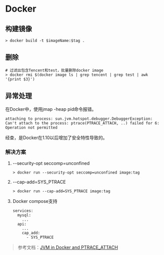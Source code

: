 # Docker

## 构建镜像

~~~shell
> docker build -t $imageName:$tag .
~~~

## 删除

~~~shell
# 过滤出包含Tencent和test，批量删除docker image
> docker rmi $(docker image ls | grep tencent | grep test | awk '{print $3}')
~~~

## 异常处理

在Docker中，使用jmap -heap pid命令报错。

~~~shell
attaching to process: sun.jvm.hotspot.debugger.DebuggerException: Can't attach to the process: ptrace(PTRACE_ATTACH, ..) failed for 6: Operation not permitted
~~~

经查，是Docker在1.10以后增加了安全特性导致的。

### 解决方案

1. --security-opt seccomp=unconfined

    ~~~shell
    > docker run --security-opt seccomp=unconfined image:tag
    ~~~

2. --cap-add=SYS_PTRACE

   ~~~shell
   > docker run --cap-add=SYS_PTRACE image:tag
   ~~~

3. Docker compose支持

    ~~~shell
    services:
      mysql:
        ...
      api:
        ...
        cap_add:
          - SYS_PTRACE
    ~~~

> 参考文档：[JVM in Docker and PTRACE_ATTACH](https://jarekprzygodzki.wordpress.com/2016/12/19/jvm-in-docker-and-ptrace_attach/)


